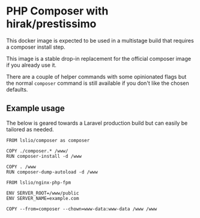 # PHP Composer with hirak/prestissimo

This docker image is expected to be used in a multistage build that requires a composer install step.

This image is a stable drop-in replacement for the official composer image if you already use it.

There are a couple of helper commands with some opinionated flags but the normal `composer` command is still available if you don't like the chosen defaults.

## Example usage

The below is geared towards a Laravel production build but can easily be tailored as needed.

```
FROM lslio/composer as composer

COPY ./composer.* /www/
RUN composer-install -d /www

COPY . /www
RUN composer-dump-autoload -d /www

FROM lslio/nginx-php-fpm

ENV SERVER_ROOT=/www/public
ENV SERVER_NAME=example.com

COPY --from=composer --chown=www-data:www-data /www /www
```

